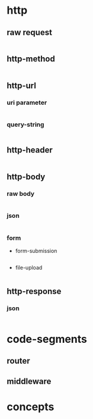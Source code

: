 # http
## raw request
```
```
## http-method
```
```

## http-url
### uri parameter
```
```
### query-string
```
```

## http-header
```
```

## http-body
### raw body
```
```
### json
```
```
### form
- form-submission
```
```
- file-upload
```
```

## http-response
### json
```
```


# code-segments
## router
## middleware


# concepts
